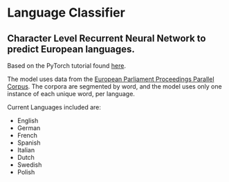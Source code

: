 # Language Classifier
## Character Level Recurrent Neural Network to predict European languages.

Based on the PyTorch tutorial found [here](https://pytorch.org/tutorials/intermediate/char_rnn_classification_tutorial.html#sphx-glr-intermediate-char-rnn-classification-tutorial-py).

The model uses data from the [European Parliament Proceedings Parallel Corpus](http://www.statmt.org/europarl/).
The corpora are segmented by word, and the model uses only one instance of each unique word, per language.

Current Languages included are:
- English
- German
- French
- Spanish
- Italian
- Dutch
- Swedish
- Polish

